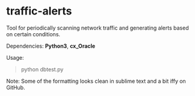# traffic-alerts
Tool for periodically scanning network traffic and generating alerts based on certain conditions.

Dependencies: **Python3**, **cx_Oracle**

Usage: 
> python dbtest.py

Note: Some of the formatting looks clean in sublime text and a bit iffy on GitHub.
